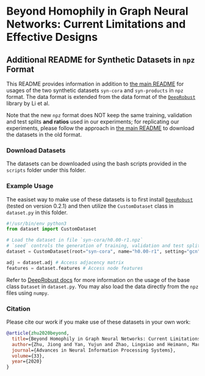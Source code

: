# Beyond Homophily in Graph Neural Networks: Current Limitations and Effective Designs

## Additional README for Synthetic Datasets in `npz` Format

This README provides information in addition to [the main README](/..) for usages of the two synthetic datasets `syn-cora` and `syn-products` in `npz` format. The data format is extended from the data format of the [`DeepRobust`](https://github.com/DSE-MSU/DeepRobust) library by Li et al.

Note that the new `npz` format does NOT keep the same training, validation and test splits **and ratios** used in our experiments; for replicating our experiments, please follow the approach in [the main README](/..) to download the datasets in the old format.

### Download Datasets

The datasets can be downloaded using the bash scripts provided in the `scripts` folder under this folder.

### Example Usage

The easiset way to make use of these datasets is to first install [`DeepRobust`](https://github.com/DSE-MSU/DeepRobust) (tested on version 0.2.1) and then utilize the `CustomDataset` class in `dataset.py` in this folder.

```python
#!/usr/bin/env python3
from dataset import CustomDataset

# Load the dataset in file `syn-cora/h0.00-r1.npz`
# `seed` controls the generation of training, validation and test splits
dataset = CustomDataset(root="syn-cora", name="h0.00-r1", setting="gcn", seed=15)

adj = dataset.adj # Access adjacency matrix
features = dataset.features # Access node features
```

Refer to [DeepRobust docs](https://deeprobust.readthedocs.io/en/latest/source/deeprobust.graph.data.html#deeprobust.graph.data.Dataset) for more information on the usage of the base class `Dataset` in `dataset.py`. You may also load the data directly from the `npz` files using `numpy`.

### Citation

Please cite our work if you make use of these datasets in your own work:

```bibtex
@article{zhu2020beyond,
  title={Beyond Homophily in Graph Neural Networks: Current Limitations and Effective Designs},
  author={Zhu, Jiong and Yan, Yujun and Zhao, Lingxiao and Heimann, Mark and Akoglu, Leman and Koutra, Danai},
  journal={Advances in Neural Information Processing Systems},
  volume={33},
  year={2020}
}
```
